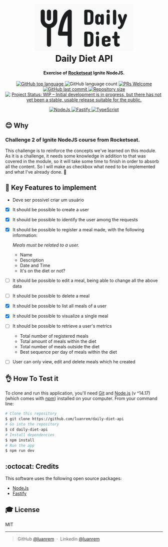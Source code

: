 <h1 align="center">
  <br>
  <img src=".github/Logo.png" alt="Logo Daily Diet" height="150"></img>
  <br>
  Daily Diet API
  <br>
</h1>

<h4 align="center">Exercise of <a href="https://www.rocketseat.com.br" target="_blank">Rocketseat</a> Ignite NodeJS.</h4>

<p align="center">
  <a href="https://moneycounter.luanmartins.com">
    <img alt="GitHub top language" src="https://img.shields.io/github/languages/top/luanrem/daily-diet-api">
  </a>
  <img alt="GitHub language count" src="https://img.shields.io/github/languages/count/luanrem/daily-diet-api">

  <a href="https://moneycounter.luanmartins.com">
    <img src="https://img.shields.io/badge/contribuition-welcome-brightgreen.svg" alt="PRs Welcome">
  </a>
  <a href="https://moneycounter.luanmartins.com">
      <img alt="GitHub last commit" src="https://img.shields.io/github/last-commit/luanrem/daily-diet-api">
  </a>
  <a href="https://moneycounter.luanmartins.com">
      <img alt="Repository size" src="https://img.shields.io/github/repo-size/luanrem/daily-diet-api">
  </a>
  <a href="https://moneycounter.luanmartins.com">
    <img src="https://img.shields.io/github/license/x0n4d0/ecoleta" alt="Project Status: WIP – Initial development is in progress, but there has not yet been a stable, usable release suitable for the public." />
  </a>  
</p>

<p align="center">
  <a href="https://nodejs.org/en" target="_blank"> 
  <img src="https://user-images.githubusercontent.com/25181517/183568594-85e280a7-0d7e-4d1a-9028-c8c2209e073c.png" alt="NodeJs" width="40" height="40"/> 
  <a href="https://www.fastify.io" target="_blank"> 
  <img src="https://user-images.githubusercontent.com/46967826/235814699-7bf7e5ce-19d1-469b-9efe-fe89412349d8.png" alt="Fastify" width="40" height="40"/> 
  <a href="https://www.typescriptlang.org" target="_blank"> 
  <img src="https://user-images.githubusercontent.com/25181517/183890598-19a0ac2d-e88a-4005-a8df-1ee36782fde1.png" alt="TypeScript" width="40" height="40"/> 
</a> 
</p>

## :blush: Why

### Challenge 2 of Ignite NodeJS course from Rocketseat.

This challenge is to reinforce the concepts we've learned on this module.
As it is a challenge, it needs some knowledge in addition to that was covered in the module, so it will take some time to finish in order to absorb all the content.
So I will make as checkbox what need to be implemented and what I've already done. 💜

## :paw_prints: Key Features to implement

- Deve ser possível criar um usuário

- [x] It should be possible to create a user
- [x] It should be possible to identify the user among the requests
- [x] It should be possible to register a meal made, with the following information:
    
    *Meals must be related to a user.*
    
    - Name
    - Description
    - Date and Time
    - It's on the diet or not?

- [ ] It should be possible to edit a meal, being able to change all the above data
- [ ] It should be possible to delete a meal
- [x] It should be possible to list all meals of a user
- [x] It should be possible to visualize a single meal
- [ ] It should be possible to retrieve a user's metrics
    - Total number of registered meals
    - Total amount of meals within the diet
    - Total number of meals outside the diet
    - Best sequence per day of meals within the diet

- [ ] User can only view, edit and delete meals which he created


## :ok_hand: How To Test it

To clone and run this application, you'll need [Git](https://git-scm.com) and [Node.js](https://nodejs.org/en/download/) (v \^14.17) (which comes with [npm](http://npmjs.com)) installed on your computer. From your command line:

```bash
# Clone this repository
$ git clone https://github.com/luanrem/daily-diet-api
# Go into the repository
$ cd daily-diet-api
# Install dependencies
$ npm install
# Run the app
$ npm run dev
```
## :octocat: Credits

This software uses the following open source packages:

- [NodeJs](https://nodejs.org/en)
- [Fastify](https://www.fastify.io)

## :mortar_board: License

MIT

---

> GitHub [@luanrem](https://github.com/luanrem) &nbsp;&middot;&nbsp;
> Linkedin [@luanrem](https://www.linkedin.com/in/luanrem)